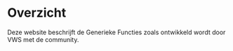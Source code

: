 # Overzicht

Deze website beschrijft de Generieke Functies zoals ontwikkeld wordt door VWS met de community.
